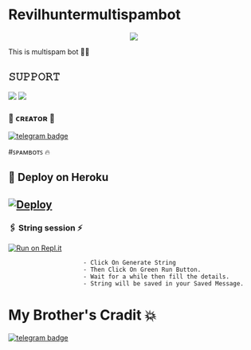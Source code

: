# Revilhuntermultispambot


<p align="center">
  <img src="https://telegra.ph/file/00bc1bdc3ea94c1b2adc0.jpg">
</p>

This is multispam bot 🤞🤞 

## 𝚂𝚄𝙿𝙿𝙾𝚁𝚃 
                          
<a href="https://t.me/REVIL_BOT_SUPPORT"><img src="https://img.shields.io/badge/Join-SUPPORT%20GROUP-red.svg?logo=Telegram"></a>
<a href="https://t.me/naughty_stud_ents"><img src="https://img.shields.io/badge/Join-OFFICIAL%20GROUP-red.svg?logo=Telegram"></a>


### 🖤 ᴄʀᴇᴀᴛᴏʀ 🖤

[![telegram badge](https://img.shields.io/badge/RevilHunter-30302f?style=for-the-badge&logo=telegram)](https://t.me/TEAM_REVIL_X_DARK_EAGLES_OWNER)



#ꜱᴘᴀᴍʙᴏᴛꜱ 🔥


## 🚀 Deploy on Heroku 
[![Deploy](https://www.herokucdn.com/deploy/button.svg)](https://heroku.com/deploy?template=https://github.com/REVILMULTISPAMBOT/REVIL-MULTISPAM-BOT)
------------------------------------------------

### 🖇️ String session ⚡

[![Run on Repl.it](https://repl.it/badge/github/REVILMULTISPAMBOT/REVILBOT)](https://replit.com/@REVILMULTISPAM/REVIL-MULTISPAM)

                         - Click On Generate String
                         - Then Click On Green Run Button.
                         - Wait for a while then fill the details.
                         - String will be saved in your Saved Message.

# My Brother's  Cradit 💥


[![telegram badge](https://img.shields.io/badge/ʙᴀᴅɴᴀᴍ-30302f?style=for-the-badge&logo=telegram)](https://t.me/its_badnam)

